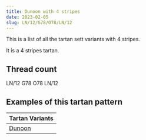 ```yaml
---
title: Dunoon with 4 stripes
date: 2023-02-05
slug: LN/12/G78/O78/LN/12
---
```

This is a list of all the tartan sett variants with 4 stripes.

It is a 4 stripes tartan.


## Thread count
LN/12 G78 O78 LN/12

## Examples of this tartan pattern

| Tartan Variants |
|---------------|
| [Dunoon](/variants/ln/12/g78/o78/ln/12-g008000-lne0e0e0-off8500)||

